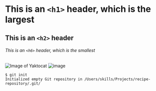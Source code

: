# This is an `<h1>` header, which is the largest

## This is an `<h2>` header

###### This is an `<h6>` header, which is the smallest


![Image of Yaktocat](https://octodex.github.com/images/yaktocat.png)
![image](https://camo.githubusercontent.com/079c5c68c25fdc70b0db8548cf294e5457a943dfca65646f95b612293b06a36b/68747470733a2f2f6f63746f6465782e6769746875622e636f6d2f696d616765732f636f6c6c61626f636174732e6a7067)


```
$ git init
Initialized empty Git repository in /Users/skills/Projects/recipe-repository/.git/
```
